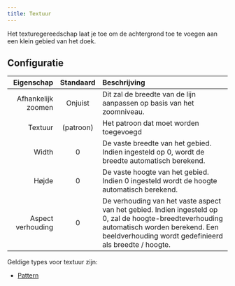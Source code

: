 ```yaml
---
title: Textuur
---
```


Het texturegereedschap laat je toe om de achtergrond toe te voegen aan een klein gebied van het doek.

## Configuratie

|         Eigenschap |           Standaard          | Beschrijving                                                                                                                                                                                                                                        |
| -----------------: | :--------------------------: | :-------------------------------------------------------------------------------------------------------------------------------------------------------------------------------------------------------------------------------------------------- |
| Afhankelijk zoomen |            Onjuist           | Dit zal de breedte van de lijn aanpassen op basis van het zoomniveau.                                                                                                                                                               |
|            Textuur | (patroon) | Het patroon dat moet worden toegevoegd                                                                                                                                                                                                              |
|              Width |               0              | De vaste breedte van het gebied. Indien ingesteld op 0, wordt de breedte automatisch berekend.                                                                                                                      |
|              Højde |               0              | De vaste hoogte van het gebied. Indien 0 ingesteld wordt de hoogte automatisch berekend.                                                                                                                            |
|  Aspect verhouding |               0              | De verhouding van het vaste aspect van het gebied. Indien ingesteld op 0, zal de hoogte-breedteverhouding automatisch worden berekend. Een beeldverhouding wordt gedefinieerd als breedte / hoogte. |

Geldige types voor textuur zijn:

- [Pattern](../../background#pattern)
